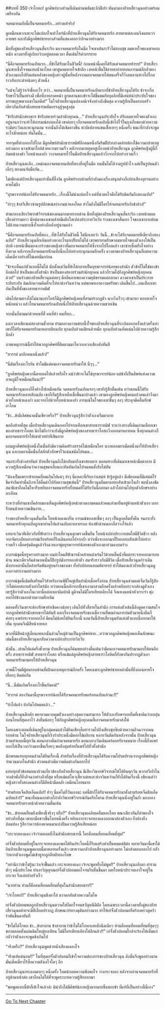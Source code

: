 ##บทที่ 350 เจ้าโกหก!
ลูกศิษย์บางส่วนที่เดินผ่านพลันชะงักฝีเท้า หันมามองป๋ายเสี่ยวฉุนอย่างพร้อมเพรียงกัน

จดหมายฉบับนี้เป็นจดหมายรัก...อย่างแท้จริง!

ดูเหมือนพวกเขาจะไม่แปลกใจเท่าไหร่นักที่ป๋ายเสี่ยวฉุนได้รับจดหมายรัก สายตาแต่ละคนจึงเผยแววอวยพร และยังมีลูกศิษย์ชายบางส่วนที่แสดงออกว่าอิจฉาอย่างมาก

มือทั้งคู่ของป๋ายเสี่ยวฉุนสั่นระริก มองจดหมายรักในมือ ใจเขาเต้นระรัวไม่สงบสุข ลมหายใจของเขาหอบหนัก ดวงตาทั้งคู่เบิกกว้างอยู่ตลอดเวลา ตื่นเต้นไร้คำบรรยาย

“นี่คือจดหมายรักฉบับแรก...ที่ข้าได้รับมาในชีวิตนี้! ก่อนหน้านี้เคยได้รับแต่จดหมายท้ารบ!” ป๋ายเสี่ยวฉุนซาบซึ้งใจจนแทบน้ำตาไหล เขาสูดลมหายใจเข้าลึก เงยหน้าขึ้นใช้สายตาถ่ายทอดอารมณ์ลึกล้ำของตัวเองมองไปยังแผ่นหลังของหญิงสาวผู้นั้นที่หลังจากมอบจดหมายให้ตนเสร็จก็วิ่งลนลานห่างไปไกลราวกับกระต่ายน้อยๆ ตัวหนึ่ง

“แม้จะไม่รู้ว่าเจ้าชื่ออะไร ทว่า...จดหมายนี้เป็นจดหมายรักฉบับแรกที่ข้าป๋ายเสี่ยวฉุนได้รับ ข้าจะเก็บรักษาไว้เป็นอย่างดี เพื่อที่ภายภาคหน้า ลูกหลานของข้าจะได้ชื่นชมกับบุคลิกที่มีเสน่ห์น่าประทับใจของบรรพบุรุษพวกเขาในอดีต!” ในใจป๋ายเสี่ยวฉุนปลงอนิจจังอย่างถึงขีดสุด ความรู้สึกเป็นครอบครัวเดียวกันกับสำนักสยบธารพลันบรรลุสู่จุดสูงสุด

“ข้ารักสำนักสยบธาร ข้ารักสหายร่วมสำนักทุกคน...” ป๋ายเสี่ยวฉุนประทับใจ ปรับลมหายใจของตัวเองอยู่นานกว่าจะทำให้อารมณ์สงบลงได้ เขาค่อยๆ เก็บจดหมายรักฉบับนี้เข้าไปไว้ในถุงเก็บของด้วยความระมัดระวังและทะนุถนอม จากนั้นถึงได้เชิดคางขึ้น สะบัดปลายแขนเสื้อเบาๆ หนึ่งครั้ง ขณะที่กำลังจะพูดอะไรสักหน่อย ทันใดนั้น...

จากจุดที่ห่างออกไปไกล มีลูกศิษย์สำนักธาราทมิฬอีกคนหนึ่งกัดริมฝีปากล่างคล้ายต้องใช้ความกล้าหาญอย่างมาก นางเข้ามาใกล้ด้วยความรวดเร็ว หลังจากมาหยุดอยู่เบื้องหน้าป๋ายเสี่ยวฉุน ลูกศิษย์หญิงผู้นี้ก็ก้มหน้าลงต่ำ ใบหน้าแดงก่ำ วางจดหมายไว้ในมือป๋ายเสี่ยวฉุนแล้ววิ่งจากไปอย่างรวดเร็ว

ป๋ายเสี่ยวฉุนตะลึง...เหม่อมองจดหมายฉบับที่สองที่อยู่ในมือ บนนั้นไม่ได้วาดรูปหัวใจ แต่เป็นรูปคนตัวเล็กๆ สองคนจับมือกัน...

ไม่เพียงแต่ป๋ายเสี่ยวฉุนเท่านั้นที่อึ้งงัน ลูกศิษย์รอบด้านที่กำลังมองเรื่องสนุกต่างก็เปล่งเสียงอุทานอย่างคาดไม่ถึง

“บุรพาจารย์น้อยได้รับจดหมายรัก...เรื่องนี้ไม่น่าแปลกใจ แต่ที่น่าตกใจคือได้รับติดกันถึงสองฉบับ!”

“อ๋าๆๆ ข้าสวีเสี่ยวซานรูปลักษณ์สง่างามน่าหลงใหล ทำไมถึงไม่มีใครให้จดหมายรักกับข้าบ้าง!”

ท่ามกลางเสียงวิพากษ์วิจารณ์ของคนมากมายรอบด้าน มือทั้งคู่ของป๋ายเสี่ยวฉุนสั่นระริก เงยหน้าแผดเสียงคำรามยาว นัยน์ตาของเขาคล้ายมีผลึกใสเปล่งประกายวิบวับ ร่างของเขาสั่นเทา ใจของเขาอาบย้อมไปด้วยความซาบซึ้งใจอย่างลึกล้ำอยู่นานแล้ว

“นี่คือจดหมายรักฉบับที่สอง...ที่ข้าได้รับในชีวิตนี้ ไม่นึกเลยว่า วันนี้...ข้าจะได้รับจดหมายทีเดียวถึงสองฉบับ!” ป๋ายเสี่ยวฉุนฮึกเหิมอย่างหาอะไรมาเปรียบไม่ได้ เขาพยายามรักษาลมหายใจของตัวเองให้เป็นปกติ เงยหน้าขึ้นมองเงาร่างของหญิงสาวที่มอบจดหมายให้ซึ่งจากไปไกลแล้ว เขาซาบซึ้งตรึงใจอย่างยิ่งยวด หลังจากเก็บจดหมายรักฉบับนี้ลงไปอย่างทะนุถนอมอีกครั้ง ดวงตาของป๋ายเสี่ยวฉุนก็เผยความเด็ดเดี่ยวอย่างที่ไม่เคยมีมาก่อน

“ข้าจะเห็นแก่ตัวแบบนี้ไม่ได้ นับตั้งแต่วันที่ข้าได้กลายเป็นบุรพาจารย์น้อยของสำนัก ตัวข้าก็ไม่ใช่ของข้าอีกต่อไป ข้าเป็นของทั้งสำนัก ข้าเป็นของสหายร่วมสำนักทุกคน แล้วก็รวมไปถึงลูกศิษย์หญิงทุกคนด้วย!” บนร่างของป๋ายเสี่ยวฉุนค่อยๆ มีกลิ่นอายของความยุติธรรมแผ่ออกมา ดวงตาเขาเป็นประกายระยิบระยับ ล้มเลิกความคิดที่จะไปหาซ่งจวินหว่าน แต่พกพาเอาความศรัทธา เดินขึ้นไป...บนเทือกเขาอันเป็นที่ตั้งของสายธาราทมิฬ

เดินไปตามทางได้ไม่นานเท่าไหร่ก็มีลูกศิษย์หญิงคนที่สามปรากฏตัว นางวิ่งเร็วๆ เข้ามาหา หอบหายใจหนักหน่วง แล้วโยนจดหมายรักฉบับหนึ่งให้ป๋ายเสี่ยวฉุนด้วยความขวยเขิน

จากนั้นก็ตามมาด้วยคนที่สี่ คนที่ห้า คนที่หก...

และเวลาเพียงแค่สองสามชั่วยาม ท่ามกลางความซาบซึ้งใจของป๋ายเสี่ยวฉุนที่ระเบิดออกครั้งแล้วครั้งเล่า เขาก็ได้รับจดหมายรักมาหลายสิบฉบับ ทุกฉบับล้วนเขียนด้วยมือ ทุกฉบับล้วนอัดแน่นไปด้วยความรู้สึกลึกล้ำ

ภาพเหตุการณ์นี้ทำให้พวกลูกศิษย์ที่ติดตามมาโหวกเหวกเสียงดังทันที

“สวรรค์ มาอีกคนหนึ่งแล้ว!”

“นี่มันเรื่องอะไรกัน ทำไมมีแต่คนเอาจดหมายรักมาให้ นี่ๆๆ...”

“ลูกศิษย์หญิงพวกนี้ตาบอดไปแล้วหรือไร แม้ว่าข้าจะไม่ใช่บุรพาจารย์น้อย แต่ข้าก็เป็นศิษย์แห่งความภาคภูมิใจเหมือนกันนะ!!”

ป๋ายเสี่ยวฉุนเองก็อึ้งค้างไปเหมือนกัน จดหมายรักฉบับแรกๆ เขายังรู้สึกตื่นเต้น ทว่าตอนนี้ได้รับจดหมายรักหลายสิบฉบับ เขาก็เริ่มรู้สึกเหลือเชื่อขึ้นมาบ้างแล้ว เขามองลูกศิษย์หญิงคนแล้วคนเล่าวิ่งมาด้วยใบหน้าแดงก่ำ และจากไปด้วยใบหน้าแดงก่ำ อารมณ์ในใจของเขาขึ้นๆ ลงๆ ประดุจมีคลื่นยักษ์ถาโถม

“ข้า...ข้าดีเลิศขนาดนั้นเชียวหรือ?” ป๋ายเสี่ยวฉุนรู้สึกว่าตัวเองเริ่มตาลาย

พอถึงท้ายที่สุด เมื่อป๋ายเสี่ยวฉุนเดินออกไปจากเทือกเขาสายธาราทมิฬ ระหว่างทางที่เดินผ่านเทือกเขาของสายธาราโอสถ นึกไม่ถึงว่าจะยังมีลูกศิษย์หญิงของสายธาราโอสถวิ่งออกมาหลายคน ซึ่งทุกคนต่างก็มอบจดหมายรักให้เขาด้วยท่าทีเขินอาย

แถมลูกศิษย์หญิงหนึ่งในนั้นยังมีความคิดสร้างสรรค์ไม่เหมือนใคร นางหลอมยาเม็ดหนึ่งมาให้ป๋ายเสี่ยวฉุน และบนยาเม็ดนั้นก็สลักตัวอักษรไว้แน่นขนัดไปหมด...

จนกระทั่งช่วงสายันห์ ป๋ายเสี่ยวฉุนถึงได้กลับมาถึงเขาสยบธาร ตลอดทางที่เดินมาเขาหน้ามืดตาลาย มีความรู้สึกเหมือนว่าความสุขมาเยือนกะทันหันเกินไปจนตนตั้งรับไม่ทัน

“ต้องเป็นเพราะข้ายอดเยี่ยมเกินไปแน่ๆ ฮ่าๆ นี่แหละที่เรียกว่าเสน่ห์ ข้ารู้อยู่แล้ว มีเพียงคนที่มีเสน่ห์ไร้ขีดจำกัดเท่านั้นถึงจะได้ดื่มดำไปกับความสุขเช่นนี้” ป๋ายเสี่ยวฉุนยิ้มตาลอยกลับเข้ามาในถ้ำ พอนั่งลงขัดสมาธิเขาก็อดไม่ไหวรีบหยิบเอาจดหมายรักทั้งหมดที่ได้รับวันนี้ออกมา แล้วไล่อ่านไปทุกตัวอักษรอย่างละเอียด

ระหว่างที่อ่านเขาก็คล้ายมองเห็นลูกศิษย์หญิงหน้าตางดงามคนแล้วคนเล่ามายืนอยู่ด้านหน้าตัวเอง บอกรักตนด้วยความเขินอาย...

ร่างของป๋ายเสี่ยวฉุนสั่นเทิ้ม ใบหน้าแดงแปร๊ด อารมณ์ของเขาขึ้นๆ ลงๆ เป็นลูกคลื่นทั้งคืน จนกระทั่งจดหมายรักทุกฉบับถูกเขาอ่านไปแล้วฉบับละหลายรอบ ท้องฟ้าด้านนอกก็สว่างโร่แล้ว

แทบจะวินาทีเดียวกับที่ฟ้าสว่าง ป๋ายเสี่ยวฉุนลุกพรวดขึ้นยืน ใบหน้าเปล่งประกายสดใสมีชีวิตชีวา หลังจากจัดระเบียบอาภรณ์เรียบร้อยก็รีบเดินออกไปจากถ้ำ ทว่าเพิ่งจะออกมาก็รีบถอยกลับเข้าไปอย่างรวดเร็ว เมื่อครุ่นคิดดูแล้วจึงฉวยเอาชุดบุรพาจารย์น้อยของตัวเองมาสวมลงบนร่าง

อาภรณ์ชุดนี้หรูหราอย่างมาก บนผ้าไหมสีฟ้าธารน้ำคล้ายแฝงเร้นไว้ด้วยคลื่นน้ำที่แผ่กระจายออกมารอบด้าน ขณะเดียวกันด้านบนนั้นก็ปักรูปมังกรทองห้าตัว สมจริงราวกับมีชีวิต เมื่อป๋ายเสี่ยวฉุนก้าวเดิน มังกรเหล่านั้นก็คล้ายรัดพันอยู่บนร่างของเขา ทั้งยังปล่อยแสงมหัศจรรย์ ทำให้มองแล้วป๋ายเสี่ยวฉุนดูองอาจสง่างามอย่างมาก

อาภรณ์ชุดนี้เดิมทีเตรียมไว้สำหรับงานพิธีใหญ่เปิดสำนักเมื่อครั้งก่อน ป๋ายเสี่ยวฉุนสวมแค่เจ็ดวันก็รู้สึกว่าไม่ค่อยสบายตัวเท่าไหร่นัก ทว่าตอนนี้หลังจากที่เขาเอามาสวมอีกครั้งแล้วหยิบกระจกส่องดูตัวเอง เขารู้สึกว่าตัวเองในเวลานี้หล่อเหลาผิดปกติ ดูดีจนไม่มีใครเทียบเคียงได้ จึงแหงนหน้าหัวเราะร่า พุ่งออกไปข้างนอกด้วยความฮึกเหิม

ตลอดทั้งวันเขาจะต้องรักษาท่าเชิดคางน้อยๆ เดินไปทั่วสี่สายในสำนัก การแต่งตัวเช่นนี้ดึงดูดความสนใจจากลูกศิษย์สำนักสยบธารได้ทันที และเรื่องจดหมายรักของเมื่อวานที่พอผ่านการบ่มตัวมาหนึ่งคืนก็ค่อยๆ แพร่กระจายออกไป มีคนไม่น้อยได้ยินเรื่องนี้ แถมวันนี้ป๋ายเสี่ยวฉุนยังแต่งตัวแบบนี้ออกมาให้เห็น ทุกคนจึงมีสีหน้าเหยเก

พวกที่มีสีหน้าปูเลี่ยนเหยเกนั้นส่วนใหญ่ล้วนเป็นลูกศิษย์ชาย...ทว่าพวกลูกศิษย์หญิงพอเห็นลักษณะเช่นนี้ของป๋ายเสี่ยวฉุนกลับดวงตาเปล่งประกายวิบวับ

ดังนั้น...ผ่านไปแค่ครึ่งชั่วยาม ป๋ายเสี่ยวฉุนก็ค้นพบอย่างตื่นเต้นว่ามีคนเอาจดหมายรักมามอบให้ตนอีกครั้ง สายธาราทมิฬ สายธาราโอสถ หรือแม้แต่ลูกศิษย์หญิงสายธาราโลหิตก็ยังพากันปรากฏตัวเอาจดหมายรักมามอบให้ป๋ายเสี่ยวฉุน

ภาพนี้โจมตีผู้คนรอบด้านที่เฝ้ามองเหตุการณ์อีกครั้ง โดยเฉพาะลูกศิษย์ชายเหล่านั้นที่ยิ่งถอนหายใจเฮือกๆ ติดต่อกัน

“นี่...นี่มันเกิดเรื่องอะไรขึ้นกันแน่!”

“สวรรค์ สองวันมานี้บุรพาจารย์น้อยได้รับจดหมายรักพอร้อยฉบับแล้วนะ!!”

“บ้าไปแล้ว บ้ากันไปหมดแล้ว...”

ป๋ายเสี่ยวฉุนคึกคัก พยายามควบคุมตัวเองอย่างสุดความสามารถ ให้ตัวเองรักษารอยยิ้มที่เขาคิดว่าอบอุ่นอ่อนโยนที่สุดเอาไว้ ส่งยิ้มน้อยๆ ให้กับลูกศิษย์หญิงทุกคนที่เอาจดหมายรักมาส่งให้

โดยเฉพาะตอนที่เดินอยู่ในกลุ่มคนแล้วได้ยินเสียงฮือฮารวมไปถึงเสียงซุบซิบด้วยความอิจฉาจากคนรอบด้าน ในใจป๋ายเสี่ยวฉุนก็เริงร่าประหนึ่งมีดอกไม้ผลิบาน หลายวันติดกันหลังจากนั้น ป๋ายเสี่ยวฉุนล้วนทำแบบนี้ทุกวัน ตอนกลางคืนอ่านจดหมายรัก ตอนกลางวันเดินเตร่คอยรับจดหมาย เรื่องนี้ยิ่งแพร่ออกไปเป็นวงกว้างมากขึ้นเรื่อยๆ พอถึงสุดท้ายก็แพร่ไปทั่วทั้งสำนัก

นักพรตแทบทุกคนล้วนได้ยินเรื่องนี้ สำหรับเรื่องที่ป๋ายเสี่ยวฉุนได้รับความโปรดปรานจากลูกศิษย์หญิงจำนวนมากในสำนัก ต่างคนต่างมีความคิดต่างกันออกไป

แทบทุกหัวข้อสนทนาล้วนเกี่ยวข้องกับป๋ายเสี่ยวฉุน มีเสียงวิพากษ์วิจารณ์ให้ได้ยินทุกวัน พวกสวีเป่าไฉ จางต้าพั่งก็ยิ่งอิจฉาอย่างถึงที่สุด หรือแม้แต่โหวเสี่ยวเม่ยและซ่งจวินหว่านก็ยังได้ยินเรื่องนี้ เพียงแต่ว่าหญิงสาวทั้งสองคนต่างก็มีสีหน้ามืดคล้ำ เหมือนโกรธมาก

“สามร้อยเจ็ดสิบเอ็ดฉบับ!! ฮ่าๆ นี่แค่ไม่กี่วันเองนะ แค่นี้ข้าก็ได้รับจดหมายรักมาตั้งสามร้อยเจ็ดสิบเอ็ดฉบับแล้ว!!” ขณะที่คนนอกต่างก็กำลังวิพากษ์วิจารณ์กันครึกโครม ป๋ายเสี่ยวฉุนนั่งอยู่ในถ้ำ มองกองจดหมายรักตรงหน้าด้วยความตื่นเต้น

“ข้า...ข้ายอดเยี่ยมถึงเพียงนี้จริงๆ หรือ?” ป๋ายเสี่ยวฉุนเคลิบเคลิ้มหลงใหล ขณะเดียวกันก็ลำพองใจอย่างถึงที่สุด เขายกมือขวาขึ้นโบกหนึ่งครั้ง หยิบเอากระจกทองแดงออกมาส่องตัวเอง ยิ่งส่องยิ่งปลดปลง รู้สึกว่าควรต้องหาคนมาแบ่งปันความรู้สึกเสียหน่อย

“กระจกทองแดง เจ้าว่าตลอดทั้งในสำนักสยบธารนี้ ใครคือคนที่ยอดเยี่ยมที่สุด!”

เย่จั้งตัวปลอมที่อยู่ในกระจกทองแดงพอได้ยินประโยคนี้ก็รีบแสร้งทำเป็นหมดสติต่อ หลายวันมานี้เขาได้ยินป๋ายเสี่ยวฉุนพูดแบบนี้มาหลายครั้งแล้ว เขาหวาดกลัวป๋ายเสี่ยวฉุนอย่างมาก ไม่กล้าตอบออกไป กลัวว่าหากตัวเองพูดไม่เข้าหูจะถูกอีกฝ่ายลงโทษ

“อย่านึกว่าข้าไม่รู้นะว่าเจ้าฟื้นแล้ว กระจกทองแดง เจ้าจะพูดหรือไม่พูด!!” ป๋ายเสี่ยวฉุนถลึงตา คำรามต่ำๆ หนึ่งประโยค ทำเอาวิญญาณเย่จั้งตัวปลอมตกใจจนรีบตื่นขึ้นมา เผยใบหน้าประจบเอาใจอยู่ในกระจก รีบเอ่ยปากรัวเร็ว

“นายท่าน ท่านก็คือคนที่ยอดเยี่ยมที่สุดในสำนักสยบธาร!!”

“เจ้าโกหก!!” ป๋ายเสี่ยวฉุนขึงตาใส่ ตวาดกลับด้วยความโมโห

เย่จั้งตัวปลอมพอถูกป๋ายเสี่ยวฉุนตวาดใส่ก็ตกใจจนขวัญหนีดีฝ่อ โดยเฉพาะเวลานี้ดวงตาทั้งคู่ของป๋ายเสี่ยวฉุนคล้ายจะมีสีเลือดปรากฏ ลักษณะท่าทางดุดันอย่างมาก ทำให้เย่จั้งตัวปลอมกรีดร้องครวญคร่ำรำพันขึ้นมาทันที

“ข้าไม่ได้โกหก ข้า...ข้าสาบาน ข้าสาบานว่าข้าไม่ได้โกหกเลยสักนิดเดียว ท่านคือคนที่ยอดเยี่ยมที่สุดๆๆ ของตลอดทั้งแผ่นดินใหญ่ทงเทียน ไม่มีใครเทียบเคียงได้อีกแล้ว!!” เย่จั้งตัวปลอมใกล้จะร้องไห้เต็มแก่ กลัวว่าตัวเองจะพูดช้าเกินไป

“จริงหรือ?” ป๋ายเสี่ยวฉุนพูดด้วยน้ำเสียงแคลงใจ

“จริงแท้แน่นอน!!” ในที่สุดเย่จั้งตัวปลอมก็เข้าใจความต้องการของป๋ายเสี่ยวฉุน ดังนั้นจึงพูดอย่างมาดมั่นเด็ดเดี่ยวไร้ซึ่งความลังเลใจใดๆ อีก

ป๋ายเสี่ยวฉุนกระแอมเบาๆ หนึ่งครั้ง ใบหน้าเผยความพึงพอใจ วางกระจกลง หลังจากอ่านจดหมายรักที่อยู่ด้านหน้าต่อ เขาก็อดไม่ได้ที่จะพูดระบายความรู้สึกออกมา

“พอพูดแบบนี้ข้าก็เข้าใจแล้วล่ะ มิน่าถึงได้มีศิษย์น้องหญิงมากมายชื่นชอบข้า ที่แท้ก็เป็นอย่างนี้นี่เอง”



------


[Go To Next Chapter]( ./25.md)